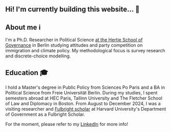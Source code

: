 <div style="height:48px"></div>

## Hi! I'm currently building this website... 🚧 

## About me ℹ️ 
I'm a Ph.D. Researcher in Political Science [at the Hertie School of Governance](https://www.hertie-school.org/en/research/faculty-and-researchers/profile/person/schulz-ruhtenberg) in Berlin studying attitudes and party competition on immigration and climate policy. My methodological focus is survey research and discrete-choice modelling. 

## Education 🎓 
I hold a Master's degree in Public Policy from Sciences Po Paris and a BA in Political Science from Freie Universität Berlin. During my studies, I spent semesters abroad at HEC Paris, Tallinn University and The Fletcher School of Law and Diplomacy in Boston. From August to December 2024, I was a visiting researcher and [Fulbright scholar](https://fulbright.de/) at Harvard University's Department of Government as a Fulbright Scholar.


For the moment, please refer to my [LinkedIn](https://www.linkedin.com/in/elena-s-061861182/) for more info!





